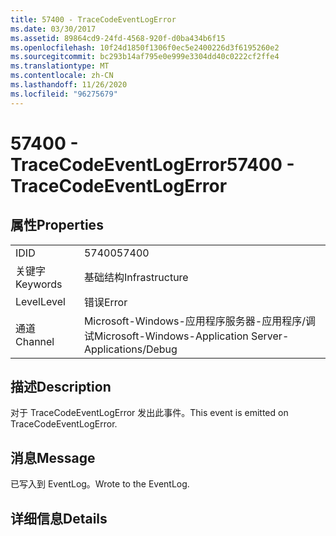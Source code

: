 ```yaml
---
title: 57400 - TraceCodeEventLogError
ms.date: 03/30/2017
ms.assetid: 89864cd9-24fd-4568-920f-d0ba434b6f15
ms.openlocfilehash: 10f24d1850f1306f0ec5e2400226d3f6195260e2
ms.sourcegitcommit: bc293b14af795e0e999e3304dd40c0222cf2ffe4
ms.translationtype: MT
ms.contentlocale: zh-CN
ms.lasthandoff: 11/26/2020
ms.locfileid: "96275679"
---
```

# <a name="57400---tracecodeeventlogerror"></a><span data-ttu-id="04a0c-102">57400 - TraceCodeEventLogError</span><span class="sxs-lookup"><span data-stu-id="04a0c-102">57400 - TraceCodeEventLogError</span></span>

## <a name="properties"></a><span data-ttu-id="04a0c-103">属性</span><span class="sxs-lookup"><span data-stu-id="04a0c-103">Properties</span></span>  
  
|||  
|-|-|  
|<span data-ttu-id="04a0c-104">ID</span><span class="sxs-lookup"><span data-stu-id="04a0c-104">ID</span></span>|<span data-ttu-id="04a0c-105">57400</span><span class="sxs-lookup"><span data-stu-id="04a0c-105">57400</span></span>|  
|<span data-ttu-id="04a0c-106">关键字</span><span class="sxs-lookup"><span data-stu-id="04a0c-106">Keywords</span></span>|<span data-ttu-id="04a0c-107">基础结构</span><span class="sxs-lookup"><span data-stu-id="04a0c-107">Infrastructure</span></span>|  
|<span data-ttu-id="04a0c-108">Level</span><span class="sxs-lookup"><span data-stu-id="04a0c-108">Level</span></span>|<span data-ttu-id="04a0c-109">错误</span><span class="sxs-lookup"><span data-stu-id="04a0c-109">Error</span></span>|  
|<span data-ttu-id="04a0c-110">通道</span><span class="sxs-lookup"><span data-stu-id="04a0c-110">Channel</span></span>|<span data-ttu-id="04a0c-111">Microsoft-Windows-应用程序服务器-应用程序/调试</span><span class="sxs-lookup"><span data-stu-id="04a0c-111">Microsoft-Windows-Application Server-Applications/Debug</span></span>|  
  
## <a name="description"></a><span data-ttu-id="04a0c-112">描述</span><span class="sxs-lookup"><span data-stu-id="04a0c-112">Description</span></span>  

 <span data-ttu-id="04a0c-113">对于 TraceCodeEventLogError 发出此事件。</span><span class="sxs-lookup"><span data-stu-id="04a0c-113">This event is emitted on TraceCodeEventLogError.</span></span>  
  
## <a name="message"></a><span data-ttu-id="04a0c-114">消息</span><span class="sxs-lookup"><span data-stu-id="04a0c-114">Message</span></span>  

 <span data-ttu-id="04a0c-115">已写入到 EventLog。</span><span class="sxs-lookup"><span data-stu-id="04a0c-115">Wrote to the EventLog.</span></span>  
  
## <a name="details"></a><span data-ttu-id="04a0c-116">详细信息</span><span class="sxs-lookup"><span data-stu-id="04a0c-116">Details</span></span>
